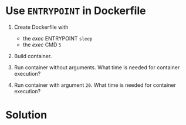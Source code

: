 
# Use `ENTRYPOINT` in Dockerfile

1. Create Dockerfile with
   - the _exec_ ENTRYPOINT `sleep`
   - the _exec_ CMD `5`

2. Build container.

3. Run container without arguments.
   What time is needed for container execution?

4. Run container with argument `20`.
   What time is needed for container execution?

# Solution

<!--
```dockerfile
FROM ubuntu
ENTRYPOINT [ "sleep", "3" ]
CMD [ "5" ]
```
-->
